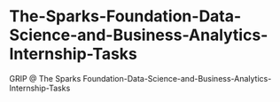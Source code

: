 # The-Sparks-Foundation-Data-Science-and-Business-Analytics-Internship-Tasks
GRIP @ The Sparks Foundation-Data-Science-and-Business-Analytics-Internship-Tasks
